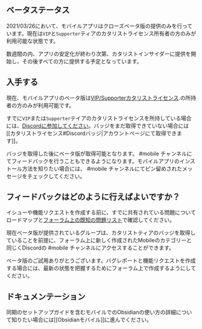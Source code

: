 ## ベータステータス

2021/03/26において、モバイルアプリはクローズベータ版の提供のみを行っています。現在は`VIP`と`Supporter`ティアのカタリストライセンス所有者の方のみが利用可能な状態です。

数週間の内、アプリの安定化が終わり次第、カタリストインサイダーに提供を開始し、その後すべての方に提供する予定となっています。

## 入手する

現在、モバイルアプリのベータ版は[VIP/Supporterカタリストライセンス](https://obsidian.md/pricing).の所持者の方のみが利用可能です。

すでに`VIP`または`Supporter`テイアのカタリストライセンスを所持している場合には、[Discordに参加してください](https://discord.gg/veuWUTm)。バッジをまだ取得できていない場合には[[カタリストライセンス#Discordバッジ|アカウントページにて取得できます]]。

バッジを取得した後にベータ版が取得可能となります。 #mobile チャンネルにてフィードバックを行うこともできるようになります。モバイルアプリのインストール方法を知りたい場合には、 #mobile チャンネルにてピン留めされたメッセージをチェックしてください。

## フィードバックはどのように行えばよいですか？

イシューや機能リクエストを作成する前に、すでに共有されている問題についてロードマップと[フォーラム上の既知の問題リスト](https://forum.obsidian.md/t/list-of-known-issues/14286)で確認してください。

現在ベータ版が提供されているグループは、カタリストティアのバッジを取得していることを前提に、フォーラム上に新しく作成されたMobileのカテゴリーと同じくDiscordの #mobile チャンネルにアクセスすることができます。

ベータ版のご試用ありがとうございます。バグレポートと機能リクエストを作成する場合には、最新の状態を把握するためにフォーラム上で作成するようにしてください。

## ドキュメンテーション

同期のセットアップガイドを含むモバイルでのObsidianの使い方の詳細について知りたい場合には[[Obsidianモバイル]]に進んでください。

